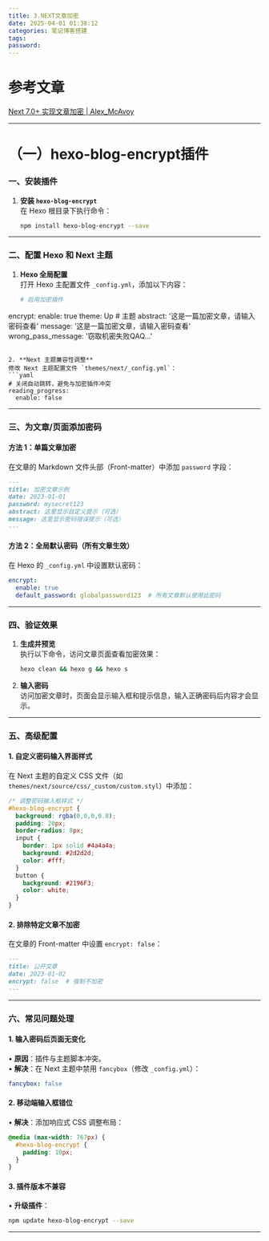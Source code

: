 ```yaml
---
title: 3.NEXT文章加密
date: 2025-04-01 01:38:12
categories: 笔记博客搭建
tags: 
password:
---
```

# 参考文章
[Next 7.0+ 实现文章加密 | Alex_McAvoy](https://alex-mcavoy.github.io/hexo/483939e0.html)

---

# （一）hexo-blog-encrypt插件
### 一、安装插件
1. **安装 `hexo-blog-encrypt`**  
   在 Hexo 根目录下执行命令：
   ```bash
   npm install hexo-blog-encrypt --save
   ```

---

### 二、配置 Hexo 和 Next 主题
1. **Hexo 全局配置**  
   打开 Hexo 主配置文件 `_config.yml`，添加以下内容：
   ```yaml
   # 启用加密插件
  encrypt:
    enable: true
    theme: Up # 主题
    abstract: '这是一篇加密文章，请输入密码查看'
    message: '这是一篇加密文章，请输入密码查看'
    wrong_pass_message: '窃取机密失败QAQ...'
   ```

2. **Next 主题兼容性调整**  
   修改 Next 主题配置文件 `themes/next/_config.yml`：
   ```yaml
   # 关闭自动跳转，避免与加密插件冲突
   reading_progress:
     enable: false
   ```

---

### 三、为文章/页面添加密码
#### 方法 1：单篇文章加密
在文章的 Markdown 文件头部（Front-matter）中添加 `password` 字段：
```markdown
---
title: 加密文章示例
date: 2023-01-01
password: mysecret123
abstract: 这里显示自定义提示（可选）
message: 这里显示密码错误提示（可选）
---
```

#### 方法 2：全局默认密码（所有文章生效）
在 Hexo 的 `_config.yml` 中设置默认密码：
```yaml
encrypt:
  enable: true
  default_password: globalpassword123  # 所有文章默认使用此密码
```

---

### 四、验证效果
1. **生成并预览**  
   执行以下命令，访问文章页面查看加密效果：
   ```bash
   hexo clean && hexo g && hexo s
   ```
2. **输入密码**  
   访问加密文章时，页面会显示输入框和提示信息，输入正确密码后内容才会显示。

---

### 五、高级配置
#### 1. 自定义密码输入界面样式
在 Next 主题的自定义 CSS 文件（如 `themes/next/source/css/_custom/custom.styl`）中添加：
```css
/* 调整密码输入框样式 */
#hexo-blog-encrypt {
  background: rgba(0,0,0,0.8);
  padding: 20px;
  border-radius: 8px;
  input {
    border: 1px solid #4a4a4a;
    background: #2d2d2d;
    color: #fff;
  }
  button {
    background: #2196F3;
    color: white;
  }
}
```

#### 2. 排除特定文章不加密
在文章的 Front-matter 中设置 `encrypt: false`：
```markdown
---
title: 公开文章
date: 2023-01-02
encrypt: false  # 强制不加密
---
```

---

### 六、常见问题处理
#### 1. 输入密码后页面无变化
• **原因**：插件与主题脚本冲突。  
• **解决**：在 Next 主题中禁用 `fancybox`（修改 `_config.yml`）：
  ```yaml
  fancybox: false
  ```

#### 2. 移动端输入框错位
• **解决**：添加响应式 CSS 调整布局：
  ```css
  @media (max-width: 767px) {
    #hexo-blog-encrypt {
      padding: 10px;
    }
  }
  ```

#### 3. 插件版本不兼容
• **升级插件**：
  ```bash
  npm update hexo-blog-encrypt --save
  ```

---

